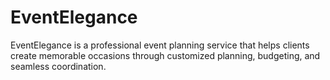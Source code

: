 # EventElegance
EventElegance is a professional event planning service that helps clients create memorable occasions through customized planning, budgeting, and seamless coordination.
